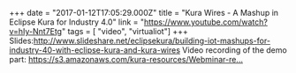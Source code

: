 +++
date = "2017-01-12T17:05:29.000Z"
title = "Kura Wires - A Mashup in Eclipse Kura for Industry 4.0"
link = "https://www.youtube.com/watch?v=hIy-Nnt7Etg"
tags = [ "video", "virtualiot"]
+++
Slides:http://www.slideshare.net/eclipsekura/building-iot-mashups-for-industry-40-with-eclipse-kura-and-kura-wires
Video recording of the demo part: https://s3.amazonaws.com/kura-resources/Webminar-re…